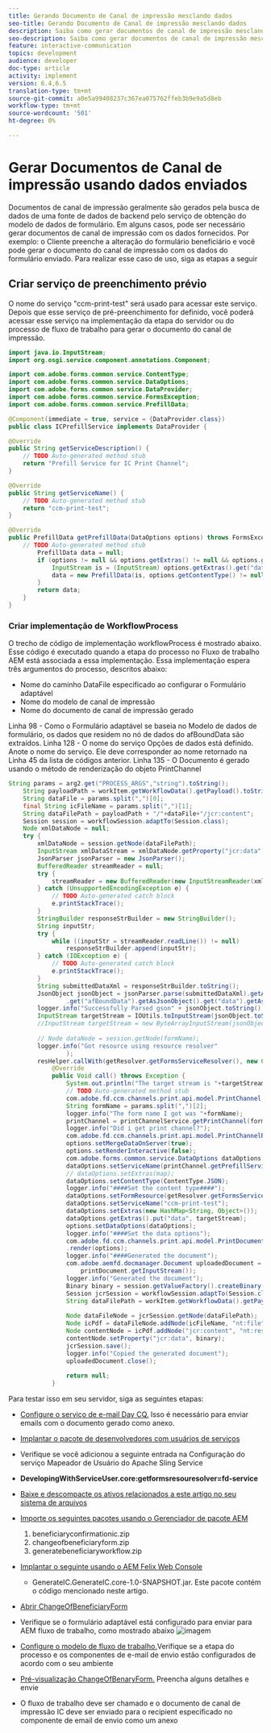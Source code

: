 ```yaml
---
title: Gerando Documento de Canal de impressão mesclando dados
seo-title: Gerando Documento de Canal de impressão mesclando dados
description: Saiba como gerar documentos de canal de impressão mesclando dados contidos no fluxo de entrada
seo-description: Saiba como gerar documentos de canal de impressão mesclando dados contidos no fluxo de entrada
feature: interactive-communication
topics: development
audience: developer
doc-type: article
activity: implement
version: 6.4,6.5
translation-type: tm+mt
source-git-commit: a0e5a99408237c367ea075762ffeb3b9e9a5d8eb
workflow-type: tm+mt
source-wordcount: '501'
ht-degree: 0%

---
```


# Gerar Documentos de Canal de impressão usando dados enviados

Documentos de canal de impressão geralmente são gerados pela busca de dados de uma fonte de dados de backend pelo serviço de obtenção do modelo de dados de formulário. Em alguns casos, pode ser necessário gerar documentos de canal de impressão com os dados fornecidos. Por exemplo: o Cliente preenche a alteração do formulário beneficiário e você pode gerar o documento do canal de impressão com os dados do formulário enviado. Para realizar esse caso de uso, siga as etapas a seguir

## Criar serviço de preenchimento prévio

O nome do serviço &quot;ccm-print-test&quot; será usado para acessar este serviço. Depois que esse serviço de pré-preenchimento for definido, você poderá acessar esse serviço na implementação da etapa do servidor ou do processo de fluxo de trabalho para gerar o documento do canal de impressão.

```java
import java.io.InputStream;
import org.osgi.service.component.annotations.Component;

import com.adobe.forms.common.service.ContentType;
import com.adobe.forms.common.service.DataOptions;
import com.adobe.forms.common.service.DataProvider;
import com.adobe.forms.common.service.FormsException;
import com.adobe.forms.common.service.PrefillData;

@Component(immediate = true, service = {DataProvider.class})
public class ICPrefillService implements DataProvider {

@Override
public String getServiceDescription() {
    // TODO Auto-generated method stub
    return "Prefill Service for IC Print Channel";
}

@Override
public String getServiceName() {
    // TODO Auto-generated method stub
    return "ccm-print-test";
}

@Override
public PrefillData getPrefillData(DataOptions options) throws FormsException {
    // TODO Auto-generated method stub
        PrefillData data = null;
        if (options != null && options.getExtras() != null && options.getExtras().get("data") != null) {
            InputStream is = (InputStream) options.getExtras().get("data");
            data = new PrefillData(is, options.getContentType() != null ? options.getContentType() : ContentType.JSON);
        }
        return data;
    }
}
```

### Criar implementação de WorkflowProcess

O trecho de código de implementação workflowProcess é mostrado abaixo. Esse código é executado quando a etapa do processo no Fluxo de trabalho AEM está associada a essa implementação. Essa implementação espera três argumentos do processo, descritos abaixo:

* Nome do caminho DataFile especificado ao configurar o Formulário adaptável
* Nome do modelo de canal de impressão
* Nome do documento de canal de impressão gerado

Linha 98 - Como o Formulário adaptável se baseia no Modelo de dados de formulário, os dados que residem no nó de dados do afBoundData são extraídos.
Linha 128 - O nome do serviço Opções de dados está definido. Anote o nome do serviço. Ele deve corresponder ao nome retornado na Linha 45 da lista de códigos anterior.
Linha 135 - O Documento é gerado usando o método de renderização do objeto PrintChannel


```java
String params = arg2.get("PROCESS_ARGS","string").toString();
    String payloadPath = workItem.getWorkflowData().getPayload().toString();
    String dataFile = params.split(",")[0];
    final String icFileName = params.split(",")[1];
    String dataFilePath = payloadPath + "/"+dataFile+"/jcr:content";
    Session session = workflowSession.adaptTo(Session.class);
    Node xmlDataNode = null;
    try {
        xmlDataNode = session.getNode(dataFilePath);
        InputStream xmlDataStream = xmlDataNode.getProperty("jcr:data").getBinary().getStream();
        JsonParser jsonParser = new JsonParser();
        BufferedReader streamReader = null;
        try {
            streamReader = new BufferedReader(new InputStreamReader(xmlDataStream, "UTF-8"));
        } catch (UnsupportedEncodingException e) {
            // TODO Auto-generated catch block
            e.printStackTrace();
        }
        StringBuilder responseStrBuilder = new StringBuilder();
        String inputStr;
        try {
            while ((inputStr = streamReader.readLine()) != null)
                responseStrBuilder.append(inputStr);
        } catch (IOException e) {
            // TODO Auto-generated catch block
            e.printStackTrace();
        }
        String submittedDataXml = responseStrBuilder.toString();
        JsonObject jsonObject = jsonParser.parse(submittedDataXml).getAsJsonObject().get("afData").getAsJsonObject()
                .get("afBoundData").getAsJsonObject().get("data").getAsJsonObject();
        logger.info("Successfully Parsed gson" + jsonObject.toString());
        InputStream targetStream = IOUtils.toInputStream(jsonObject.toString());
        //InputStream targetStream = new ByteArrayInputStream(jsonObject.toString().getBytes());
        
        // Node dataNode = session.getNode(formName);
        logger.info("Got resource using resource resolver"
                );
        resHelper.callWith(getResolver.getFormsServiceResolver(), new Callable<Void>() {
            @Override
            public Void call() throws Exception {
                System.out.println("The target stream is "+targetStream.available());
                // TODO Auto-generated method stub
                com.adobe.fd.ccm.channels.print.api.model.PrintChannel printChannel = null;
                String formName = params.split(",")[2];
                logger.info("The form name I got was "+formName);
                printChannel = printChannelService.getPrintChannel(formName);
                logger.info("Did i get print channel?");
                com.adobe.fd.ccm.channels.print.api.model.PrintChannelRenderOptions options = new com.adobe.fd.ccm.channels.print.api.model.PrintChannelRenderOptions();
                options.setMergeDataOnServer(true);
                options.setRenderInteractive(false);
                com.adobe.forms.common.service.DataOptions dataOptions = new com.adobe.forms.common.service.DataOptions();
                dataOptions.setServiceName(printChannel.getPrefillService());
                // dataOptions.setExtras(map);
                dataOptions.setContentType(ContentType.JSON);
                logger.info("####Set the content type####");
                dataOptions.setFormResource(getResolver.getFormsServiceResolver().getResource(formName));
                dataOptions.setServiceName("ccm-print-test");
                dataOptions.setExtras(new HashMap<String, Object>());
                dataOptions.getExtras().put("data", targetStream);
                options.setDataOptions(dataOptions);
                logger.info("####Set the data options");
                com.adobe.fd.ccm.channels.print.api.model.PrintDocument printDocument = printChannel
                .render(options);
                logger.info("####Generated the document");
                com.adobe.aemfd.docmanager.Document uploadedDocument = new com.adobe.aemfd.docmanager.Document(
                    printDocument.getInputStream());
                logger.info("Generated the document");
                Binary binary = session.getValueFactory().createBinary(printDocument.getInputStream());
                Session jcrSession = workflowSession.adaptTo(Session.class);
                String dataFilePath = workItem.getWorkflowData().getPayload().toString();
                
                Node dataFileNode = jcrSession.getNode(dataFilePath);
                Node icPdf = dataFileNode.addNode(icFileName, "nt:file");
                Node contentNode = icPdf.addNode("jcr:content", "nt:resource");
                contentNode.setProperty("jcr:data", binary);
                jcrSession.save();
                logger.info("Copied the generated document");
                uploadedDocument.close();
                
                return null;
            }
```

Para testar isso em seu servidor, siga as seguintes etapas:

* [Configure o serviço de e-mail Day CQ.](https://helpx.adobe.com/experience-manager/6-5/communities/using/email.html) Isso é necessário para enviar emails com o documento gerado como anexo.
* [Implantar o pacote de desenvolvedores com usuários de serviços](/help/forms/assets/common-osgi-bundles/DevelopingWithServiceUser.jar)
* Verifique se você adicionou a seguinte entrada na Configuração do serviço Mapeador de Usuário do Apache Sling Service
* **DevelopingWithServiceUser.core:getformsresouresolver=fd-service**
* [Baixe e descompacte os ativos relacionados a este artigo no seu sistema de arquivos](assets/prefillservice.zip)
* [Importe os seguintes pacotes usando o Gerenciador de pacote AEM](http://localhost:4502/crx/packmgr/index.jsp)
   1. beneficiaryconfirmationic.zip
   2. changeofbeneficiaryform.zip
   3. generatebeneficiaryworkflow.zip
* [Implantar o seguinte usando o AEM Felix Web Console](http://localhost:4502/system/console/bundles)

   * GenerateIC.GenerateIC.core-1.0-SNAPSHOT.jar. Este pacote contém o código mencionado neste artigo.

* [Abrir ChangeOfBeneficiaryForm](http://localhost:4502/content/dam/formsanddocuments/changebeneficiary/jcr:content?wcmmode=disabled)
* Verifique se o formulário adaptável está configurado para enviar para AEM fluxo de trabalho, como mostrado abaixo
   ![imagem](assets/generateic.PNG)
* [Configure o modelo de fluxo de trabalho.](http://localhost:4502/editor.html/conf/global/settings/workflow/models/ChangesToBeneficiary.html)Verifique se a etapa do processo e os componentes de e-mail de envio estão configurados de acordo com o seu ambiente
* [Pré-visualização ChangeOfBenaryForm.](http://localhost:4502/content/dam/formsanddocuments/changebeneficiary/jcr:content?wcmmode=disabled) Preencha alguns detalhes e envie
* O fluxo de trabalho deve ser chamado e o documento de canal de impressão IC deve ser enviado para o recipient especificado no componente de email de envio como um anexo
